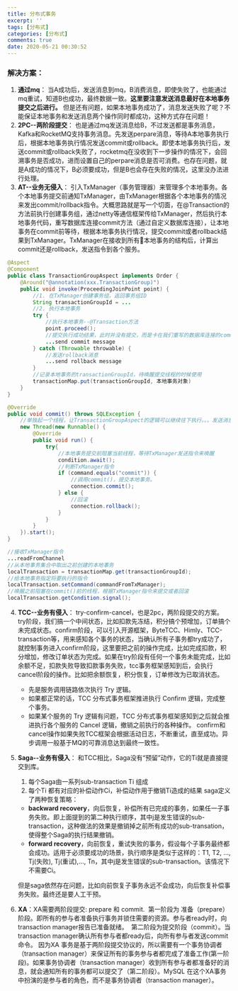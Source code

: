 ```yaml
---
title: 分布式事务
excerpt: ''
tags: [分布式]
categories: [分布式]
comments: true
date: 2020-05-21 00:30:52
---
```


### 解决方案：
1. **通过mq**： 当A成功后，发送消息到mq，B消费消息，即使失败了，也能通过mq重试，知道B也成功，最终数据一致。**这里要注意发送消息最好在本地事务提交之后进行。** 但是还有问题，如果本地事务成功了，消息发送失败了呢？不能保证本地事务和发送消息两个操作同时都成功，这种方式存在问题！
2. **2PC--两阶段提交**： 也是通过mq发送消息给B，不过发送都是事务消息，Kafka和RocketMQ支持事务消息。先发送perpare消息，等待A本地事务执行后，根据本地事务执行情况发送commit或rollback。即使本地事务执行后，发送commit或rollback失败了，rocketmq在没收到下一步操作的情况下，会回溯事务是否成功，进而设置自己的perpare消息是否可消费。也存在问题，就是A成功的情况下，B必须要成功，但是B也会存在失败的情况，这里没办法进行处理。
3. **AT--业务无侵入**： 引入TxManager（事务管理器）来管理多个本地事务。各个本地事务提交前通知TxManager，由TxManager根据各个本地事务的情况来发出commit/rollback指令。大概思路就是写一个切面，在@Transaction的方法前执行创建事务组，通过netty等通信框架传给TxManager，然后执行本地事务代码，重写数据库连接commit方法（通过自定义数据库连接），让本地事务在commit前等待，根据本地事务执行情况，提交commit或者rollback结果到TxManager。TxManager在接收到所有本地事务的结构后，计算出commit还是rollback，发送指令到各个服务。

```java
@Aspect
@Component
public class TransactionGroupAspect implements Order {
    @Around("@annotation(xxx.TransactionGroup)")
    public void invoke(ProceedingJoinPoint point) {
        //1. 在TxManager创建事务组，返回事务组ID
        String transactionGroupId = ...
        //2. 执行本地事务
        try {
            //执行本地事务--@Transaction方法
            point.proceed();
            //提交执行成功结果，此时并没有提交，而是卡在我们重写的数据库连接的commit方法。
            ...send commit message
        } catch (Throwable throwable) {
            //发送rollback消息
            ...send rollback message
        }
        //记录本地事务的transactionGroupId，待唤醒提交线程的时候使用
        transactionMap.put(transactionGroupId, 本地事务对象)
    }
}
```

```java
@Override
public void commit() throws SQLException {
    //单独起一个线程，让TransactionGroupAspect的逻辑可以继续往下执行。。。发送消息到TxManager
    new Thread(new Runnable() {
        @Override
        public void run() {
            try{
                //本地事务提交前阻塞当前线程，等待TxManager发送指令来唤醒
                condition.await();
                //判断TxManager指令
                if (command.equals("commit")) {
                    //调用commit()，提交本地事务。
                    connection.commit();
                } else {
                    //回滚
                    connection.rollback();
                }
            }
        }
    }).start();
}
```

```java
//接收TxManager指令
...readFromChannel
//从本地事务集合中取出之前创建的本地事务
localTransaction = transactionMap.get(transactionGroupId);
//给本地事务指定将要执行的指令
localTransaction.setCommand(commandFromTxManager);
//唤醒之前阻塞在commit()前的线程，根据TxManager指令来提交或者回滚
localTransaction.getCondition.signal();

```


4. **TCC--业务有侵入**： try-confirm-cancel，也是2pc，两阶段提交的方案。try阶段，我们搞一个中间状态，比如扣款先冻结，积分搞个预增加，订单搞个未完成状态。confirm阶段，可以引入开源框架，ByteTCC、Himly、TCC-transaction等，用来感知各个事务的状态，当确认所有子事务都try成功了，就控制事务进入confirm阶段，这里要把之前的操作完成，比如完成扣款，积分增加，修改订单状态为完成。如果在try阶段有任何一个事务未能完成，比如余额不足，扣款失败导致扣款事务失败，tcc事务框架感知到后，会执行cancel阶段的操作。比如把余额恢复，积分恢复，订单修改为已取消状态。
   - 先是服务调用链路依次执行 Try 逻辑。
   - 如果都正常的话，TCC 分布式事务框架推进执行 Confirm 逻辑，完成整个事务。
   - 如果某个服务的 Try 逻辑有问题，TCC 分布式事务框架感知到之后就会推进执行各个服务的 Cancel 逻辑，撤销之前执行的各种操作。
confirm和cancel操作如果失败TCC框架会根据活动日志，不断重试，直至成功。异步调用一般基于MQ的可靠消息达到最终一致性。
5. **Saga--业务有侵入**： 和TCC相比，Saga没有“预留”动作，它的Ti就是直接提交到库。
   1. 每个Saga由一系列sub-transaction Ti 组成
   2. 每个Ti 都有对应的补偿动作Ci，补偿动作用于撤销Ti造成的结果
   saga定义了两种恢复策略：
   - **backward recovery**，向后恢复，补偿所有已完成的事务，如果任一子事务失败。即上面提到的第二种执行顺序，其中j是发生错误的sub-transaction，这种做法的效果是撤销掉之前所有成功的sub-transation，使得整个Saga的执行结果撤销。
   - **forward recovery**，向前恢复，重试失败的事务，假设每个子事务最终都会成功。适用于必须要成功的场景，执行顺序是类似于这样的：T1, T2, ..., Tj(失败), Tj(重试),..., Tn，其中j是发生错误的sub-transaction。该情况下不需要Ci。

    但是saga依然存在问题，比如向前恢复子事务永远不会成功，向后恢复补偿事务失败。最终还是要人工干预。
6. **XA**：XA需要两阶段提交: prepare 和 commit. 
第一阶段为 准备（prepare）阶段。即所有的参与者准备执行事务并锁住需要的资源。参与者ready时，向transaction manager报告已准备就绪。 
第二阶段为提交阶段（commit）。当transaction manager确认所有参与者都ready后，向所有参与者发送commit命令。
因为XA 事务是基于两阶段提交协议的，所以需要有一个事务协调者（transaction manager）来保证所有的事务参与者都完成了准备工作(第一阶段)。如果事务协调者（transaction manager）收到所有参与者都准备好的消息，就会通知所有的事务都可以提交了（第二阶段）。MySQL 在这个XA事务中扮演的是参与者的角色，而不是事务协调者（transaction manager）。